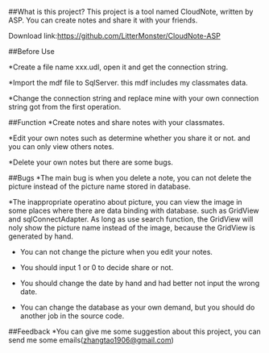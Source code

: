 ##What is this project?
This project is a tool named CloudNote, written by ASP.
You can create notes and share it with your friends.

Download link:https://github.com/LitterMonster/CloudNote-ASP

##Before Use

*Create a file name xxx.udl, open it and get the connection string.

*Import the mdf file to SqlServer. this mdf includes my classmates data.

*Change the connection string and replace mine with your own connection 
string got from the first operation.


##Function
*Create notes and share notes with your classmates.

*Edit your own notes such as determine whether you share it or not. 
and you can only view others notes.

*Delete your own notes but there are some bugs.

##Bugs
*The main bug is when you delete a note, you can not delete the picture 
instead of the picture name stored in database.

*The inappropriate operatino about picture, you can view the image in 
some places where there are data binding with database. such as GridView and
sqlConnectAdapter. As long as use search function, the GridView will noly show
the picture name instead of the image, because the GridView is generated by hand.

* You can not change the picture when you edit your notes.

* You should input 1 or 0 to decide share or not.

* You should change the date by hand and had better not input the wrong date.

* You can change the database as your own demand, but you should do another job
in the source code.

##Feedback
*You can give me some suggestion about this project, you can send me some emails(zhangtao1906@gmail.com)